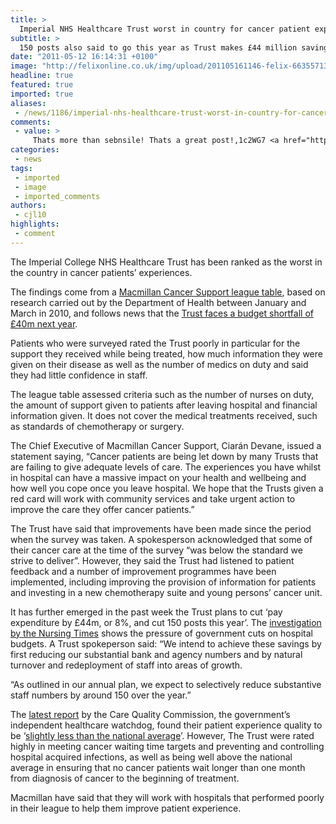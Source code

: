 ```yaml
---
title: >
  Imperial NHS Healthcare Trust worst in country for cancer patient experience says cancer charity
subtitle: >
  150 posts also said to go this year as Trust makes £44 million saving in pay expenditure
date: "2011-05-12 16:14:31 +0100"
image: "http://felixonline.co.uk/img/upload/201105161146-felix-66355713.jpg"
headline: true
featured: true
imported: true
aliases:
 - /news/1186/imperial-nhs-healthcare-trust-worst-in-country-for-cancer-patient-experience-says-cancer-charity
comments:
 - value: >
     Thats more than sebnsile! Thats a great post!,1c2WG7 <a href="http://gosqubungjlg.com/">gosqubungjlg</a>,KncnUg <a href="http://zteqmulqbyes.com/">zteqmulqbyes</a>, <a href="http://www.get-autoinsurance.com/">online car insurance</a> &gt;:-PPP <a href="http://www.yourviagraguide.com/">order viagra</a> 5629
categories:
 - news
tags:
 - imported
 - image
 - imported_comments
authors:
 - cjl10
highlights:
 - comment
---
```


The Imperial College NHS Healthcare Trust has been ranked as the worst in the country in cancer patients’ experiences.

The findings come from a [Macmillan Cancer Support league table](http://www.macmillan.org.uk/Aboutus/News/Latest_News/Londoncancerpatientshavetheworsthospitalexperience.aspx), based on research carried out by the Department of Health between January and March in 2010, and follows news that the [Trust faces a budget shortfall of £40m next year](http://felixonline.co.uk/news/1134/40-million-shortfall-in-imperial-nhs-trust-budget/).

Patients who were surveyed rated the Trust poorly in particular for the support they received while being treated, how much information they were given on their disease as well as the number of medics on duty and said they had little confidence in staff.

The league table assessed criteria such as the number of nurses on duty, the amount of support given to patients after leaving hospital and financial information given. It does not cover the medical treatments received, such as standards of chemotherapy or surgery.

The Chief Executive of Macmillan Cancer Support, Ciarán Devane, issued a statement saying, “Cancer patients are being let down by many Trusts that are failing to give adequate levels of care. The experiences you have whilst in hospital can have a massive impact on your health and wellbeing and how well you cope once you leave hospital. We hope that the Trusts given a red card will work with community services and take urgent action to improve the care they offer cancer patients.”

The Trust have said that improvements have been made since the period when the survey was taken. A spokesperson acknowledged that some of their cancer care at the time of the survey “was below the standard we strive to deliver”. However, they said the Trust had listened to patient feedback and a number of improvement programmes have been implemented, including improving the provision of information for patients and investing in a new chemotherapy suite and young persons’ cancer unit.

It has further emerged in the past week the Trust plans to cut ‘pay expenditure by £44m, or 8%, and cut 150 posts this year’. The [investigation by the Nursing Times](http://www.nursingtimes.net/nursing-practice/clinical-specialisms/management/trusts-raise-the-axe-as-nhs-austerity-drive-kicks-in/5029493.article) shows the pressure of government cuts on hospital budgets. A Trust spokeperson said: “We intend to achieve these savings by first reducing our substantial bank and agency numbers and by natural turnover and redeployment of staff into areas of growth.

“As outlined in our annual plan, we expect to selectively reduce substantive staff numbers by around 150 over the year.”

The [latest report](http://www.cqc.org.uk/publications.cfm?fde_id=16378) by the Care Quality Commission, the government’s independent healthcare watchdog, found their patient experience quality to be ‘[slightly less than the national average](http://www.imperial.nhs.uk/aboutus/ourperformance/index.htm)’. However, The Trust were rated highly in meeting cancer waiting time targets and preventing and controlling hospital acquired infections, as well as being well above the national average in ensuring that no cancer patients wait longer than one month from diagnosis of cancer to the beginning of treatment.

Macmillan have said that they will work with hospitals that performed poorly in their league to help them improve patient experience.
